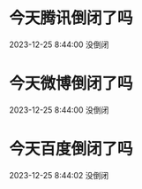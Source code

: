 # 今天腾讯倒闭了吗

2023-12-25 8:44:00 没倒闭

# 今天微博倒闭了吗

2023-12-25 8:44:00 没倒闭

# 今天百度倒闭了吗

2023-12-25 8:44:02 没倒闭

